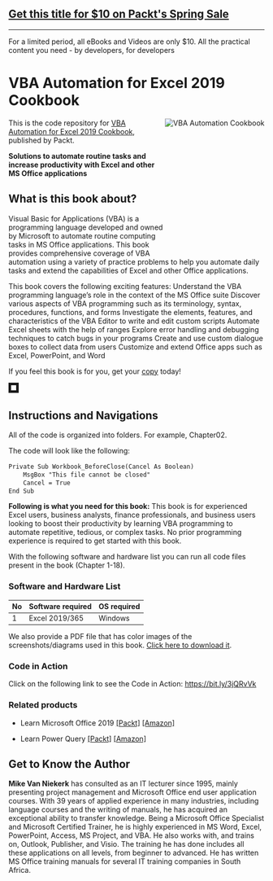 ## [Get this title for $10 on Packt's Spring Sale](https://www.packt.com/B12303?utm_source=github&utm_medium=packt-github-repo&utm_campaign=spring_10_dollar_2022)
-----
For a limited period, all eBooks and Videos are only $10. All the practical content you need \- by developers, for developers

# VBA Automation for Excel 2019 Cookbook

<a href="https://www.packtpub.com/business-other/vba-automation-cookbook?utm_source=github&utm_medium=repository&utm_campaign=9781789610031"><img src="https://static.packt-cdn.com/products/9781789610031/cover/smaller" alt="VBA Automation Cookbook" height="256px" align="right"></a>

This is the code repository for [VBA Automation for Excel 2019 Cookbook](https://www.packtpub.com/business-other/vba-automation-cookbook?utm_source=github&utm_medium=repository&utm_campaign=9781789610031), published by Packt.

**Solutions to automate routine tasks and increase productivity with Excel and other MS Office applications**

## What is this book about?
Visual Basic for Applications (VBA) is a programming language developed and owned by Microsoft to automate routine computing tasks in MS Office applications. This book provides comprehensive coverage of VBA automation using a variety of practice problems to help you automate daily tasks and extend the capabilities of Excel and other Office applications. 

This book covers the following exciting features:
Understand the VBA programming language’s role in the context of the MS Office suite
Discover various aspects of VBA programming such as its terminology, syntax, procedures, functions, and forms
Investigate the elements, features, and characteristics of the VBA Editor to write and edit custom scripts
Automate Excel sheets with the help of ranges
Explore error handling and debugging techniques to catch bugs in your programs
Create and use custom dialogue boxes to collect data from users
Customize and extend Office apps such as Excel, PowerPoint, and Word

If you feel this book is for you, get your [copy](https://www.amazon.com/dp/1789610036) today!

<a href="https://www.packtpub.com/?utm_source=github&utm_medium=banner&utm_campaign=GitHubBanner"><img src="https://raw.githubusercontent.com/PacktPublishing/GitHub/master/GitHub.png" 
alt="https://www.packtpub.com/" border="5" /></a>

## Instructions and Navigations
All of the code is organized into folders. For example, Chapter02.

The code will look like the following:
```
Private Sub Workbook_BeforeClose(Cancel As Boolean)
    MsgBox "This file cannot be closed"
    Cancel = True
End Sub
```

**Following is what you need for this book:**
This book is for experienced Excel users, business analysts, finance professionals, and business users looking to boost their productivity by learning VBA programming to automate repetitive, tedious, or complex tasks. No prior programming experience is required to get started with this book.

With the following software and hardware list you can run all code files present in the book (Chapter 1-18).
### Software and Hardware List
| No | Software required | OS required |
| -------- | ------------------------------------ | ----------------------------------- |
| 1 | Excel 2019/365 | Windows |

We also provide a PDF file that has color images of the screenshots/diagrams used in this book. [Click here to download it](https://static.packt-cdn.com/downloads/9781789610031_ColorImages.pdf).

### Code in Action
Click on the following link to see the Code in Action: 
https://bit.ly/3jQRvVk

### Related products
* Learn Microsoft Office 2019 [[Packt]](https://www.packtpub.com/product/learn-microsoft-office-2019/9781839217258?utm_source=github&utm_medium=repository&utm_campaign=9781839217258) [[Amazon]](https://www.amazon.com/dp/1839217251)

* Learn Power Query [[Packt]](https://www.packtpub.com/product/learn-power-query/9781839219719?utm_source=github&utm_medium=repository&utm_campaign=9781839219719) [[Amazon]](https://www.amazon.com/dp/B08739LHNN)

## Get to Know the Author
**Mike Van Niekerk** has consulted as an IT lecturer since 1995, mainly presenting project management and Microsoft Office end user application courses. With 39 years of applied experience in many industries, including language courses and the writing of manuals, he has acquired an exceptional ability to transfer knowledge. Being a Microsoft Office Specialist and Microsoft Certified Trainer, he is highly experienced in MS Word, Excel, PowerPoint, Access, MS Project, and VBA. He also works with, and trains on, Outlook, Publisher, and Visio. The training he has done includes all these applications on all levels, from beginner to advanced. He has written MS Office training manuals for several IT training companies in South Africa.
